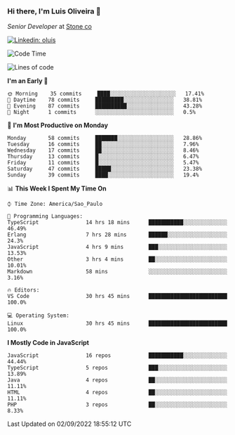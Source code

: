 ### Hi there, I'm Luis Oliveira 👋
*Senior Developer* at [Stone co](https://www.stone.com.br)  

[![Linkedin: oluis](https://img.shields.io/badge/-ooluis-blue?style=flat-square&logo=Linkedin&logoColor=white&link=https://www.linkedin.com/in/ooluis)](https://www.linkedin.com/in/ooluis/)

<!--START_SECTION:waka-->
![Code Time](http://img.shields.io/badge/Code%20Time-2%2C332%20hrs%206%20mins-blue)

![Lines of code](https://img.shields.io/badge/From%20Hello%20World%20I%27ve%20Written-240%20Thousand%20lines%20of%20code-blue)

**I'm an Early 🐤** 

```text
🌞 Morning    35 commits     ████░░░░░░░░░░░░░░░░░░░░░   17.41% 
🌆 Daytime    78 commits     █████████░░░░░░░░░░░░░░░░   38.81% 
🌃 Evening    87 commits     ██████████░░░░░░░░░░░░░░░   43.28% 
🌙 Night      1 commits      ░░░░░░░░░░░░░░░░░░░░░░░░░   0.5%

```
📅 **I'm Most Productive on Monday** 

```text
Monday       58 commits     ███████░░░░░░░░░░░░░░░░░░   28.86% 
Tuesday      16 commits     ██░░░░░░░░░░░░░░░░░░░░░░░   7.96% 
Wednesday    17 commits     ██░░░░░░░░░░░░░░░░░░░░░░░   8.46% 
Thursday     13 commits     █░░░░░░░░░░░░░░░░░░░░░░░░   6.47% 
Friday       11 commits     █░░░░░░░░░░░░░░░░░░░░░░░░   5.47% 
Saturday     47 commits     █████░░░░░░░░░░░░░░░░░░░░   23.38% 
Sunday       39 commits     ████░░░░░░░░░░░░░░░░░░░░░   19.4%

```


📊 **This Week I Spent My Time On** 

```text
⌚︎ Time Zone: America/Sao_Paulo

💬 Programming Languages: 
TypeScript               14 hrs 18 mins      ███████████░░░░░░░░░░░░░░   46.49% 
Erlang                   7 hrs 28 mins       ██████░░░░░░░░░░░░░░░░░░░   24.3% 
JavaScript               4 hrs 9 mins        ███░░░░░░░░░░░░░░░░░░░░░░   13.53% 
Other                    3 hrs 4 mins        ██░░░░░░░░░░░░░░░░░░░░░░░   10.01% 
Markdown                 58 mins             ░░░░░░░░░░░░░░░░░░░░░░░░░   3.16%

🔥 Editors: 
VS Code                  30 hrs 45 mins      █████████████████████████   100.0%

💻 Operating System: 
Linux                    30 hrs 45 mins      █████████████████████████   100.0%

```

**I Mostly Code in JavaScript** 

```text
JavaScript               16 repos            ███████████░░░░░░░░░░░░░░   44.44% 
TypeScript               5 repos             ███░░░░░░░░░░░░░░░░░░░░░░   13.89% 
Java                     4 repos             ██░░░░░░░░░░░░░░░░░░░░░░░   11.11% 
HTML                     4 repos             ██░░░░░░░░░░░░░░░░░░░░░░░   11.11% 
PHP                      3 repos             ██░░░░░░░░░░░░░░░░░░░░░░░   8.33%

```



 Last Updated on 02/09/2022 18:55:12 UTC
<!--END_SECTION:waka-->
